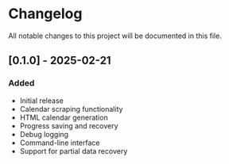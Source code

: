 # Changelog

All notable changes to this project will be documented in this file.

## [0.1.0] - 2025-02-21

### Added
- Initial release
- Calendar scraping functionality
- HTML calendar generation
- Progress saving and recovery
- Debug logging
- Command-line interface
- Support for partial data recovery 
